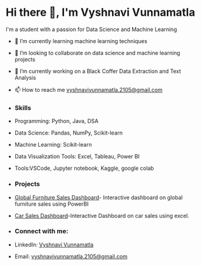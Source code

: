 # Hi there 👋, I'm Vyshnavi Vunnamatla

I'm a student with a passion for  Data Science and Machine Learning
- 🌱 I’m currently learning machine learning techniques
- 💞️ I’m looking to collaborate on data science and machine learning projects
- 👀 I’m currently working on a Black Coffer Data Extraction and Text Analysis
- 📫 How to reach me vyshnavivunnamatla.2105@gmail.com
  
- ### Skills
- Programming: Python, Java, DSA
- Data Science: Pandas, NumPy, Scikit-learn
- Machine Learning: Scikit-learn
- Data Visualization Tools: Excel, Tableau, Power BI
- Tools:VSCode, Jupyter notebook, Kaggle, google colab

- ### Projects
- [Global Furniture Sales Dashboard](https://github.com/VyshnaviVunnamatla/Global-Furniture-Sales-Dashboard)- Interactive dashboard on global furniture sales using PowerBI
- [Car Sales Dashboard](https://github.com/VyshnaviVunnamatla/CarSales-Dashboard)-Interactive Dashboard on car sales using excel.

- ### Connect with me:
- LinkedIn: [Vyshnavi Vunnamatla](https://www.linkedin.com/in/vyshnavi-vunnamatla-429944256/)
- Email: [vyshnavivunnamatla.2105@gmail.com](mailto:vyshnavivunnamatla.2105@gmail.com)




<!---
VyshnaviVunnamatla/VyshnaviVunnamatla is a ✨ special ✨ repository because its `README.md` (this file) appears on your GitHub profile.
You can click the Preview link to take a look at your changes.
--->
